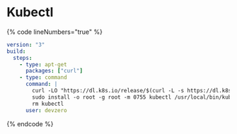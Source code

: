 # Kubectl

{% code lineNumbers="true" %}
```yaml
version: "3"
build:
  steps:
    - type: apt-get
      packages: ["curl"]
    - type: command
      command: |
        curl -LO "https://dl.k8s.io/release/$(curl -L -s https://dl.k8s.io/release/stable.txt)/bin/linux/amd64/kubectl"
        sudo install -o root -g root -m 0755 kubectl /usr/local/bin/kubectl
        rm kubectl
      user: devzero
```
{% endcode %}
